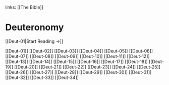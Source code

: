 links: [[The Bible]]
# Deuteronomy

[[Deut-01|Start Reading →]]

[[Deut-01]]
[[Deut-02]]
[[Deut-03]]
[[Deut-04]]
[[Deut-05]]
[[Deut-06]]
[[Deut-07]]
[[Deut-08]]
[[Deut-09]]
[[Deut-10]]
[[Deut-11]]
[[Deut-12]]
[[Deut-13]]
[[Deut-14]]
[[Deut-15]]
[[Deut-16]]
[[Deut-17]]
[[Deut-18]]
[[Deut-19]]
[[Deut-20]]
[[Deut-21]]
[[Deut-22]]
[[Deut-23]]
[[Deut-24]]
[[Deut-25]]
[[Deut-26]]
[[Deut-27]]
[[Deut-28]]
[[Deut-29]]
[[Deut-30]]
[[Deut-31]]
[[Deut-32]]
[[Deut-33]]
[[Deut-34]]